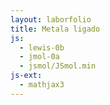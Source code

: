 ```yaml
---
layout: laborfolio
title: Metala ligado
js:
  - lewis-0b
  - jmol-0a
  - jsmol/JSmol.min  
js-ext:
  - mathjax3
---
```



<!-- 
https://en.wikipedia.org/wiki/Metallic_bonding

-->

<script>
    let svg;
    const ns = "http://www.w3.org/2000/svg";

    function movo(am) { // am: mezuro de arbitreco
        const ani = document.createElementNS(ns,"animateMotion");
        const dur = Math.floor(Math.random()*am/3);
        ani.setAttribute("dur",dur+"s");
        ani.setAttribute("repeatCount",50/dur);
        let a=[];
        for (i=0;i<12;i++) {
            a[i] = (Math.random()-0.5) * am;
        }
        ani.setAttribute("path",`M0,0 C${a[0]},${a[1]} ${a[2]},${a[3]} ${a[4]},${a[5]} C${a[6]},${a[7]} ${a[8]},${a[9]} ${a[10]},${a[11]} z`);
        return ani;
    }

    function katjono(x,y) {
        const use = document.createElementNS(ns,"use");
        use.setAttribute("href","#katjono");
        use.setAttribute("x",x);
        use.setAttribute("y",y);
        use.append(movo(3.5));
        svg.append(use);
    }

    function elektrono(x,y) {
        const use = document.createElementNS(ns,"use");
        use.setAttribute("href","#elektrono");
        use.setAttribute("x",x);
        use.setAttribute("y",y);
        use.append(movo(50));

        svg.append(use);
    }


    window.onload = () => {
        svg = document.getElementById("metalo");
        // kvar vicoj de po 5 atomoj
        const atomoj = 80; 
        const avico = 16;
        const d = 15; // distanco inter katjonoj
        const de = 20; // maksimuma forlokiĝo de elektrono
        for (a=0;a<atomoj;a++) {
            const v = Math.trunc(a/avico);
            const k = a%avico;
            const x = d + k*d + d/2*(v%2);
            const y = d + v*d;
            katjono(x,y);

            const dx = (Math.random()-0.5)*de;
            const dy = (Math.random()-0.5)*de;
            elektrono(x+dx,y+dy);
        }
    }
</script>

<svg id="metalo"
    version="1.1" 
    xmlns="http://www.w3.org/2000/svg" 
    xmlns:xlink="http://www.w3.org/1999/xlink" width="520" height="180" viewBox="0 0 260 90">    
    <defs>
        <g id="katjono">
            <circle r="5" fill="none" stroke="black"/>
            <path d="M-2 0L2 0M0 -2L0 2" stroke="black">
        </g>
        <g id="elektrono">
            <circle r="1" fill="#2222aa"/>
        </g>
    </defs>    
</svg>